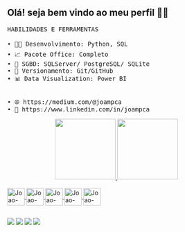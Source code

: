 ## Olá! seja bem vindo ao meu perfil 🐱‍👤
<pre>HABILIDADES E FERRAMENTAS

• 👨‍💻 Desenvolvimento: Python, SQL                               • 🌍 Inglês:           
• 📈 Pacote Office: Completo	                                Leitura/escrita - Intermediário
• 🎲 SGBD: SQLServer/ PostgreSQL/ SQLite                        Conversação - Básico
• 🐾 Versionamento: Git/GitHub                                 
• 📊 Data Visualization: Power BI                               • 🌍 Espanhol:
                                                                Leitura/conversação - Avançado
                                                                Escrita - Avançado
• 🌐 https://medium.com/@joampca
• 🤝 https://www.linkedin.com/in/joampca</pre>
<div align="center">
  <a href="https://github.com/joampca">
  <img height="140em" src="https://github-readme-stats.vercel.app/api?username=joampca&show_icons=true&theme=merko&include_all_commits=true&count_private=true"/>
  <img height="140em" src="https://github-readme-stats.vercel.app/api/top-langs/?username=joampca&layout=compact&langs_count=7&theme=merko"/>
</div>
  <div style="display: inline_block"><br>
  <img align="center" alt="Joao-Py"height="40" width="40" src="https://cdn.jsdelivr.net/gh/devicons/devicon/icons/python/python-original.svg" />
  <img align="center" alt="Joao-Py"height="40" width="40" src="https://cdn.jsdelivr.net/gh/devicons/devicon/icons/pandas/pandas-original.svg" />
  <img align="center" alt="Joao-Py"height="40" width="40" src="https://cdn.jsdelivr.net/gh/devicons/devicon/icons/jupyter/jupyter-original.svg" />
  <img align="center" alt="Joao-Py"height="40" width="40" src="https://cdn.jsdelivr.net/gh/devicons/devicon/icons/postgresql/postgresql-original.svg" />
  <img align="center" alt="Joao-Py"height="40" width="40" src="https://img.icons8.com/color/48/000000/microsoft-sql-server.png"/>


  
</div>
  
  ##
  
  <div>
  <a href="https://www.linkedin.com/in/joampca/" target="_blank"><img src="https://img.shields.io/badge/LinkedIn-0077B5?style=for-the-badge&logo=linkedin&logoColor=white" target="_blank"></a>
  <a href="http://api.whatsapp.com/send?phone=5541997284887"><img src="https://img.shields.io/badge/WhatsApp-25D366?style=for-the-badge&logo=whatsapp&logoColor=white" target="_blank"></a>
 	<a href="https://medium.com/@joampca"><img src="https://img.shields.io/badge/Medium-12100E?style=for-the-badge&logo=medium&logoColor=white" 
target="_blank"></a>
 <a href="https://open.spotify.com/user/12153814250?si=ejGz5iJmTSqMVJ8c_-j5HQ&nd=1"><img src="https://img.shields.io/badge/Spotify-1ED760?&style=for-the-badge&logo=spotify&logoColor=white" 
target="_blank"></a> 
    

  
